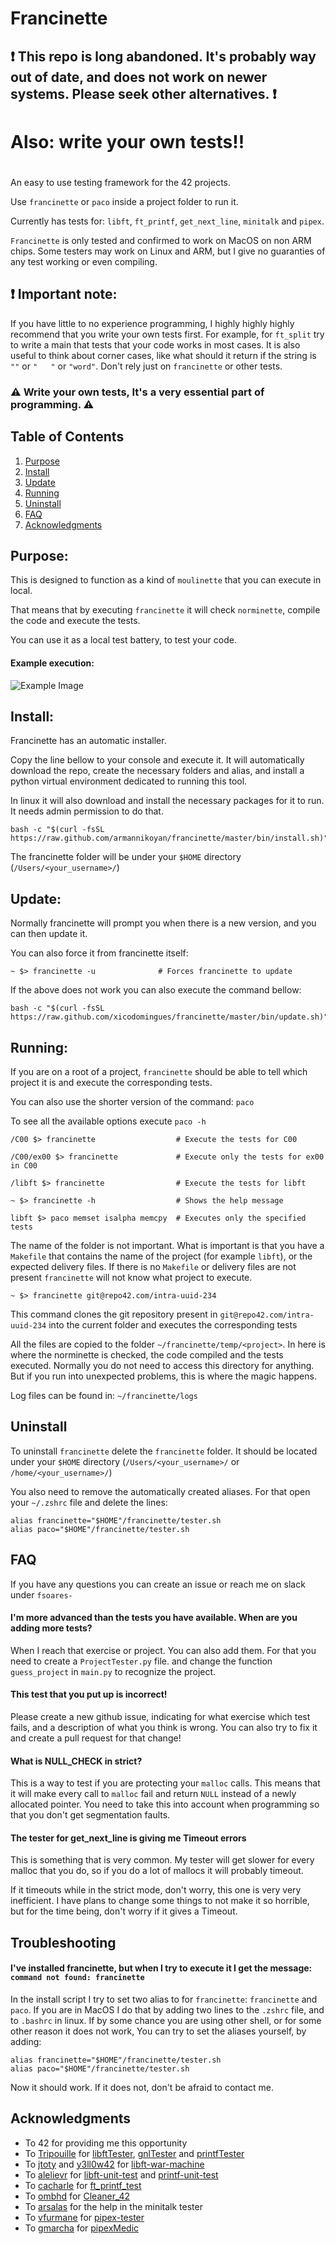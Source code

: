 # Francinette

## :exclamation: This repo is long abandoned. It's probably way out of date, and does not work on newer systems. Please seek other alternatives. :exclamation:

# Also: write your own tests!!
#

An easy to use testing framework for the 42 projects.

Use `francinette` or `paco` inside a project folder to run it.

Currently has tests for: `libft`, `ft_printf`, `get_next_line`, `minitalk` and `pipex`.

`Francinette` is only tested and confirmed to work on MacOS on non ARM chips. Some testers may work on
Linux and ARM, but I give no guaranties of any test working or even compiling.

## :exclamation: Important note:

If you have little to no experience programming, I highly highly highly recommend that you write
your own tests first. For example, for `ft_split` try to write a main that tests that your code
works in most cases. It is also useful to think about corner cases, like what should it return
if the string is `""` or `"   "` or `"word"`. Don't rely just on `francinette` or other tests.

### :warning: Write your own tests, It's a very essential part of programming. :warning:

## Table of Contents
1. [Purpose](#purpose)
2. [Install](#install)
3. [Update](#update)
4. [Running](#Running)
5. [Uninstall](#uninstall)
6. [FAQ](#faq)
7. [Acknowledgments](#acknowledgments)


## Purpose:

This is designed to function as a kind of `moulinette` that you can execute in local.

That means that by executing `francinette` it will check `norminette`, compile the
code and execute the tests.

You can use it as a local test battery, to test your code.

#### Example execution:

![Example Image](doc/example.png)


## Install:
Francinette has an automatic installer.

Copy the line bellow to your console and execute it. It will automatically download the repo,
create the necessary folders and alias, and install a python virtual environment dedicated to
running this tool.

In linux it will also download and install the necessary packages for it to run. It needs
admin permission to do that.

```
bash -c "$(curl -fsSL https://raw.github.com/armannikoyan/francinette/master/bin/install.sh)"
```

The francinette folder will be under your `$HOME` directory (`/Users/<your_username>/`)


## Update:
Normally francinette will prompt you when there is a new version, and you can then update it.

You can also force it from francinette itself:

```
~ $> francinette -u              # Forces francinette to update
```

If the above does not work you can also execute the command bellow:

```
bash -c "$(curl -fsSL https://raw.github.com/xicodomingues/francinette/master/bin/update.sh)"
```


## Running:

If you are on a root of a project, `francinette` should be able to tell which project
it is and execute the corresponding tests.

You can also use the shorter version of the command: `paco`

To see all the available options execute `paco -h`

```
/C00 $> francinette                  # Execute the tests for C00

/C00/ex00 $> francinette             # Execute only the tests for ex00 in C00

/libft $> francinette                # Execute the tests for libft

~ $> francinette -h                  # Shows the help message

libft $> paco memset isalpha memcpy  # Executes only the specified tests
```

The name of the folder is not important. What is important is that you have a `Makefile`
that contains the name of the project (for example `libft`), or the expected delivery files. 
If there is no `Makefile` or delivery files are not present `francinette` will not know 
what project to execute.

```
~ $> francinette git@repo42.com/intra-uuid-234
```

This command clones the git repository present in `git@repo42.com/intra-uuid-234` into the
current folder and executes the corresponding tests

All the files are copied to the folder `~/francinette/temp/<project>`. In here is where the
norminette is checked, the code compiled and the tests executed. Normally you do not need to
access this directory for anything. But if you run into unexpected problems, this is where
the magic happens.

Log files can be found in: `~/francinette/logs`


## Uninstall

To uninstall `francinette` delete the `francinette` folder. It should be located under your
`$HOME` directory (`/Users/<your_username>/` or `/home/<your_username>/`)

You also need to remove the automatically created aliases. For that open your `~/.zshrc` 
file and delete the lines:

```
alias francinette="$HOME"/francinette/tester.sh
alias paco="$HOME"/francinette/tester.sh
```

## FAQ

If you have any questions you can create an issue or reach me on slack under `fsoares-`

#### I'm more advanced than the tests you have available. When are you adding more tests?

When I reach that exercise or project. You can also add them. For that you need to create a
`ProjectTester.py` file. and change the function `guess_project` in `main.py` to recognize
the project.

#### This test that you put up is incorrect!

Please create a new github issue, indicating for what exercise which test fails, and a
description of what you think is wrong. You can also try to fix it and create a pull request
for that change!

#### What is NULL_CHECK in strict?

This is a way to test if you are protecting your `malloc` calls. This means that it will make
every call to `malloc` fail and return `NULL` instead of a newly allocated pointer. You need
to take this into account when programming so that you don't get segmentation faults.

#### The tester for get_next_line is giving me Timeout errors

This is something that is very common. My tester will get slower for every malloc that you do, so if
you do a lot of mallocs it will probably timeout.

If it timeouts while in the strict mode, don't worry, this one is very very inefficient. I have
plans to change some things to not make it so horrible, but for the time being, don't worry if
it gives a Timeout.

## Troubleshooting

#### I've installed francinette, but when I try to execute it I get the message: `command not found: francinette`

In the install script I try to set two alias to for `francinette`: `francinette` and `paco`. 
If you are in MacOS I do that by adding two lines to the `.zshrc` file, and to `.bashrc` in 
linux. If by some chance you are using other shell, or for some other reason it does not work, 
You can try to set the aliases yourself, by adding:

```
alias francinette="$HOME"/francinette/tester.sh
alias paco="$HOME"/francinette/tester.sh
```

Now it should work. If it does not, don't be afraid to contact me.

## Acknowledgments

* To 42 for providing me this opportunity
* To [Tripouille](https://github.com/Tripouille) for [libftTester](https://github.com/Tripouille/libftTester), [gnlTester](https://github.com/Tripouille/gnlTester) and [printfTester](https://github.com/Tripouille/printfTester)
* To [jtoty](https://github.com/jtoty) and [y3ll0w42](https://github.com/y3ll0w42) for [libft-war-machine](https://github.com/y3ll0w42/libft-war-machine)
* To [alelievr](https://github.com/alelievr) for [libft-unit-test](https://github.com/alelievr/libft-unit-test) and [printf-unit-test](https://github.com/alelievr/printf-unit-test)
* To [cacharle](https://github.com/cacharle) for [ft_printf_test](https://github.com/cacharle/ft_printf_test)
* To [ombhd](https://github.com/ombhd) for [Cleaner_42](https://github.com/ombhd/Cleaner_42)
* To [arsalas](https://github.com/arsalas) for the help in the minitalk tester
* To [vfurmane](https://github.com/vfurmane) for [pipex-tester](https://github.com/vfurmane/pipex-tester)
* To [gmarcha](https://github.com/gmarcha) for [pipexMedic](https://github.com/gmarcha/pipexMedic)
